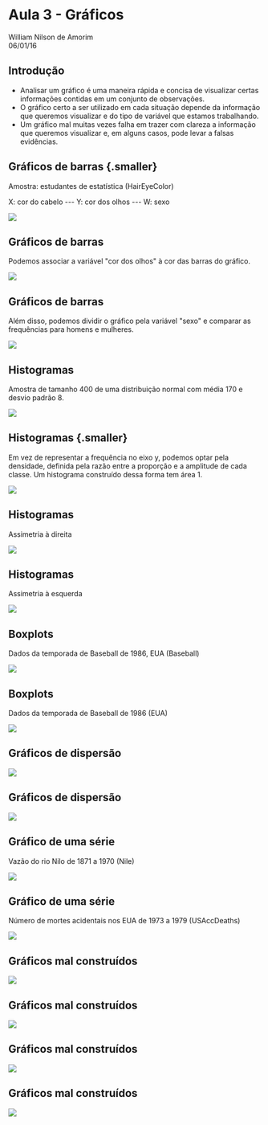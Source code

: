 # Aula 3 - Gráficos
William Nilson de Amorim  
06/01/16  



## Introdução 

- Analisar um gráfico é uma maneira rápida e concisa de visualizar certas informações contidas em um conjunto de observações. 
- O gráfico certo a ser utilizado em cada situação depende da informação que queremos visualizar e do tipo de variável que estamos trabalhando.
- Um gráfico mal muitas vezes falha em trazer com clareza a informação que queremos visualizar e, em alguns casos, pode levar a falsas evidências.

## Gráficos de barras {.smaller}

Amostra: estudantes de estatística (HairEyeColor)

X: cor do cabelo --- Y: cor dos olhos --- W: sexo

![](aula_graficos_files/figure-html/unnamed-chunk-2-1.png)<!-- -->

## Gráficos de barras 

Podemos associar a variável "cor dos olhos" à cor das barras do gráfico.

![](aula_graficos_files/figure-html/unnamed-chunk-3-1.png)<!-- -->

## Gráficos de barras

Além disso, podemos dividir o gráfico pela variável "sexo" e comparar as frequências para homens e mulheres.


![](aula_graficos_files/figure-html/unnamed-chunk-4-1.png)<!-- -->


## Histogramas

Amostra de tamanho 400 de uma distribuição normal com média 170 e desvio padrão 8.

![](aula_graficos_files/figure-html/unnamed-chunk-5-1.png)<!-- -->


## Histogramas {.smaller}

Em vez de representar a frequência no eixo y, podemos optar pela densidade, definida pela razão entre a proporção e a amplitude de cada classe. Um histograma construído dessa forma tem área 1.

![](aula_graficos_files/figure-html/unnamed-chunk-6-1.png)<!-- -->


## Histogramas

Assimetria à direita

![](aula_graficos_files/figure-html/unnamed-chunk-7-1.png)<!-- -->

## Histogramas

Assimetria à esquerda

![](aula_graficos_files/figure-html/unnamed-chunk-8-1.png)<!-- -->

## Boxplots

Dados da temporada de Baseball de 1986, EUA (Baseball)

![](aula_graficos_files/figure-html/unnamed-chunk-9-1.png)<!-- -->

## Boxplots

Dados da temporada de Baseball de 1986 (EUA)

![](aula_graficos_files/figure-html/unnamed-chunk-10-1.png)<!-- -->

## Gráficos de dispersão

![](aula_graficos_files/figure-html/unnamed-chunk-11-1.png)<!-- -->

## Gráficos de dispersão

![](aula_graficos_files/figure-html/unnamed-chunk-12-1.png)<!-- -->

## Gráfico de uma série

Vazão do rio Nilo de 1871 a 1970 (Nile)

![](aula_graficos_files/figure-html/unnamed-chunk-13-1.png)<!-- -->

## Gráfico de uma série

Número de mortes acidentais nos EUA de 1973 a 1979 (USAccDeaths)

![](aula_graficos_files/figure-html/unnamed-chunk-14-1.png)<!-- -->

## Gráficos mal construídos

![](aula_graficos_files/figure-html/unnamed-chunk-15-1.png)<!-- -->

## Gráficos mal construídos

![](aula_graficos_files/figure-html/unnamed-chunk-16-1.png)<!-- -->

## Gráficos mal construídos

![](aula_graficos_files/figure-html/unnamed-chunk-17-1.png)<!-- -->

## Gráficos mal construídos

![](aula_graficos_files/figure-html/unnamed-chunk-18-1.png)<!-- -->
